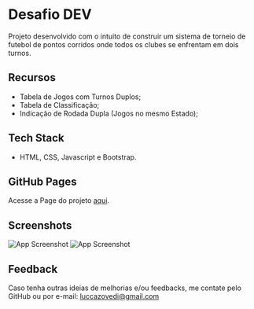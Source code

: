 
# Desafio DEV 
Projeto desenvolvido com o intuito de construir um sistema de torneio de futebol de pontos corridos onde todos os clubes se enfrentam em dois turnos. 

## Recursos
- Tabela de Jogos com Turnos Duplos;
- Tabela de Classificação;
- Indicação de Rodada Dupla (Jogos no mesmo Estado);

## Tech Stack
- HTML, CSS, Javascript e Bootstrap.

## GitHub Pages
Acesse a Page do projeto [aqui](https://luccazovedi.github.io/ignis-challenge/).

## Screenshots
![App Screenshot](https://user-images.githubusercontent.com/80693993/236321547-e413cdd3-d888-4b6b-8703-63e2e431ab43.png)
![App Screenshot](https://user-images.githubusercontent.com/80693993/236322227-89cff60a-4daf-4e57-bc03-9c361c6efdac.png)


## Feedback
Caso tenha outras ideias de melhorias e/ou feedbacks, me contate pelo GitHub ou por e-mail: luccazovedi@gmail.com
